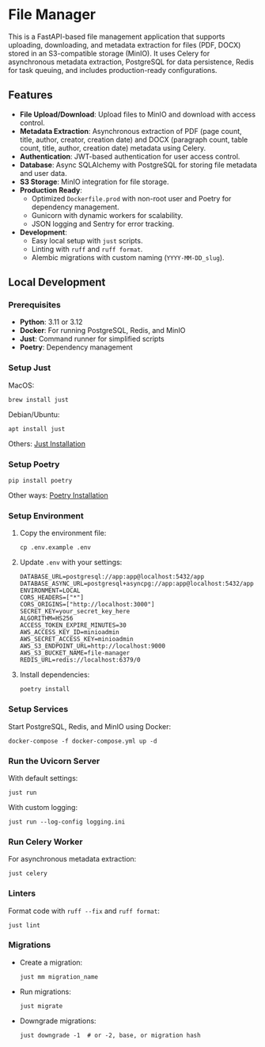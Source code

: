 # File Manager

This is a FastAPI-based file management application that supports uploading, downloading, and metadata extraction for files (PDF, DOCX) stored in an S3-compatible storage (MinIO). It uses Celery for asynchronous metadata extraction, PostgreSQL for data persistence, Redis for task queuing, and includes production-ready configurations.

## Features
- **File Upload/Download**: Upload files to MinIO and download with access control.
- **Metadata Extraction**: Asynchronous extraction of PDF (page count, title, author, creator, creation date) and DOCX (paragraph count, table count, title, author, creation date) metadata using Celery.
- **Authentication**: JWT-based authentication for user access control.
- **Database**: Async SQLAlchemy with PostgreSQL for storing file metadata and user data.
- **S3 Storage**: MinIO integration for file storage.
- **Production Ready**:
  - Optimized `Dockerfile.prod` with non-root user and Poetry for dependency management.
  - Gunicorn with dynamic workers for scalability.
  - JSON logging and Sentry for error tracking.
- **Development**:
  - Easy local setup with `just` scripts.
  - Linting with `ruff` and `ruff format`.
  - Alembic migrations with custom naming (`YYYY-MM-DD_slug`).

## Local Development

### Prerequisites
- **Python**: 3.11 or 3.12
- **Docker**: For running PostgreSQL, Redis, and MinIO
- **Just**: Command runner for simplified scripts
- **Poetry**: Dependency management

### Setup Just
MacOS:
```shell
brew install just
```

Debian/Ubuntu:
```shell
apt install just
```

Others: [Just Installation](https://github.com/casey/just?tab=readme-ov-file#packages)

### Setup Poetry
```shell
pip install poetry
```

Other ways: [Poetry Installation](https://python-poetry.org/docs/#installation)

### Setup Environment
1. Copy the environment file:
   ```shell
   cp .env.example .env
   ```
2. Update `.env` with your settings:
   ```env
   DATABASE_URL=postgresql://app:app@localhost:5432/app
   DATABASE_ASYNC_URL=postgresql+asyncpg://app:app@localhost:5432/app
   ENVIRONMENT=LOCAL
   CORS_HEADERS=["*"]
   CORS_ORIGINS=["http://localhost:3000"]
   SECRET_KEY=your_secret_key_here
   ALGORITHM=HS256
   ACCESS_TOKEN_EXPIRE_MINUTES=30
   AWS_ACCESS_KEY_ID=minioadmin
   AWS_SECRET_ACCESS_KEY=minioadmin
   AWS_S3_ENDPOINT_URL=http://localhost:9000
   AWS_S3_BUCKET_NAME=file-manager
   REDIS_URL=redis://localhost:6379/0
   ```
3. Install dependencies:
   ```shell
   poetry install
   ```

### Setup Services
Start PostgreSQL, Redis, and MinIO using Docker:
```shell
docker-compose -f docker-compose.yml up -d
```

### Run the Uvicorn Server
With default settings:
```shell
just run
```

With custom logging:
```shell
just run --log-config logging.ini
```

### Run Celery Worker
For asynchronous metadata extraction:
```shell
just celery
```

### Linters
Format code with `ruff --fix` and `ruff format`:
```shell
just lint
```

### Migrations
- Create a migration:
  ```shell
  just mm migration_name
  ```
- Run migrations:
  ```shell
  just migrate
  ```
- Downgrade migrations:
  ```shell
  just downgrade -1  # or -2, base, or migration hash
  ```